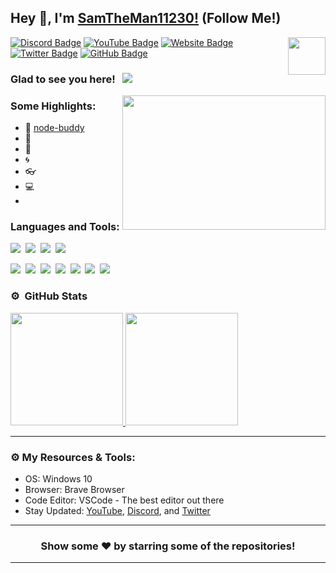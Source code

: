 ## Hey 👋, I'm [SamTheMan11230!](https://samtheman.shop) (Follow Me!)

<img align="right" height="60" width="60" alt="" src="https://samtheman.shop/assets/logo.png" />

[![Discord Badge](https://img.shields.io/badge/-Discord-0e76a8?style=flat-square&logo=Discord&logoColor=white)](https://samtheman.shop/discord)
[![YouTube Badge](https://img.shields.io/badge/-YouTube-e02828?style=flat-square&logo=YouTube&logoColor=white)](https://youtube.com/g/samtheman11230)
[![Website Badge](https://img.shields.io/badge/Website-3b5998?style=flat-square&logo=google-chrome&logoColor=white)](https://samtheman.shop)
[![Twitter Badge](https://img.shields.io/badge/-Twitter-00acee?style=flat-square&logo=Twitter&logoColor=white)](https://twitter.com/samtheman11230)
[![GitHub Badge](https://img.shields.io/badge/-GitHub-ffffff?style=flat-square&logo=Github&logoColor=black)](https://github.com/SamTheMan11230)

### Glad to see you here! &nbsp; ![](https://komarev.com/ghpvc/?username=SamTheMan11230&label=Views&color=blue&style=plastic) 

<img align="right" height="215" width="325" alt="" src="https://cdn.dribbble.com/users/416610/screenshots/4801105/coding_desk_flat_vector_ui_ux_design_illustration_motion_animation_gif2.gif" />

### Some Highlights:

- 📌 [node-buddy](https://www.npmjs.com/package/node-buddy)
- 🚀 
- 🏫 
- 🌀 
- 👓 
- 💻 
- 
### Languages and Tools:

![](https://img.shields.io/badge/JavaScript-F7DF1E?style=for-the-badge&logo=javascript&logoColor=black)&nbsp;
![](https://img.shields.io/badge/Node.js-43853D?style=for-the-badge&logo=node.js&logoColor=white)&nbsp;
![](https://img.shields.io/badge/MySQL-00000F?style=for-the-badge&logo=mysql&logoColor=white)&nbsp;
![](https://img.shields.io/badge/Markdown-000000?style=for-the-badge&logo=markdown&logoColor=white)&nbsp;

![](https://img.shields.io/badge/Windows-0078D6?style=for-the-badge&logo=windows&logoColor=white)&nbsp;
![](https://img.shields.io/badge/Linux-d94100?style=for-the-badge&logo=linux&logoColor=white)&nbsp;
![](https://img.shields.io/badge/Discord-7289DA?style=for-the-badge&logo=discord&logoColor=white)&nbsp;
![](https://img.shields.io/badge/PayPal-00457C?style=for-the-badge&logo=paypal&logoColor=white)&nbsp;
![](https://img.shields.io/badge/Spotify-1ED760?&style=for-the-badge&logo=spotify&logoColor=white)&nbsp;
![](https://img.shields.io/badge/GitHub-100000?style=for-the-badge&logo=github&logoColor=white)&nbsp;
![](https://img.shields.io/badge/Steam-000000?style=for-the-badge&logo=steam&logoColor=white)&nbsp;

### ⚙️ &nbsp;GitHub Stats

<p align="left">
<a href="https://github.com/SamTheMan11230">
  <img height="180em" src="https://github-readme-stats-eight-theta.vercel.app/api?username=SamTheMan11230&show_icons=true&theme=react&include_all_commits=true&count_private=true"/>
  <img height="180em" src="https://github-readme-stats-eight-theta.vercel.app/api/top-langs/?username=SamTheMan11230&layout=compact&langs_count=8&theme=react"/>
</a>
</p>

---

### ⚙️ My Resources & Tools:

- OS: Windows 10
- Browser: Brave Browser
- Code Editor: VSCode - The best editor out there
- Stay Updated: [YouTube](https://youtube.com/c/samtheman11230), [Discord](https://samtheman.shop/discord), and [Twitter](https://twitter.com/samtheman11230)

---

<h3 align=center>Show some ❤️ by starring some of the repositories!</h3>

---
